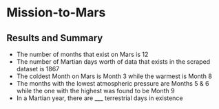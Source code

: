 # Mission-to-Mars
## Results and Summary
- The number of months that exist on Mars is 12
- The number of Martian days worth of data that exists in the scraped dataset is 1867
- The coldest Month on Mars is Month 3 while the warmest is Month 8
- The months with the lowest atmospheric pressure are Months 5 & 6 while the one with the highest was found to be Month 9
- In a Martian year, there are ___ terrestrial days in existence
